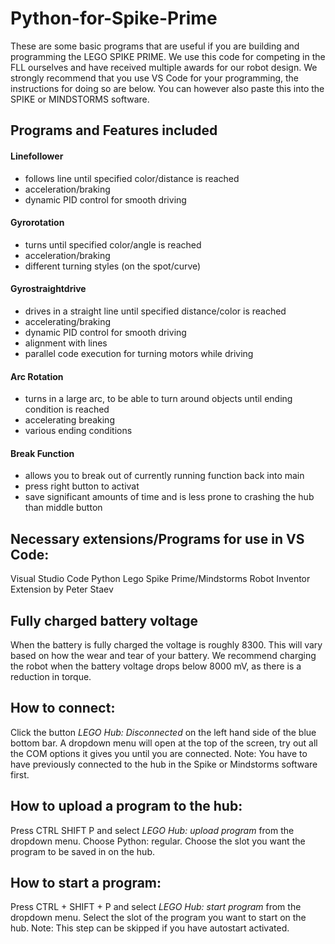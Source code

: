 # Python-for-Spike-Prime
These are some basic programs that are useful if you are building and programming the LEGO SPIKE PRIME.
We use this code for competing in the FLL ourselves and have received multiple awards for our robot design.
We strongly recommend that you use VS Code for your programming, the instructions for doing so are below.
You can however also paste this into the SPIKE or MINDSTORMS software.

## Programs and Features included
#### Linefollower 
- follows line until specified color/distance is reached
- acceleration/braking
- dynamic PID control for smooth driving
#### Gyrorotation
- turns until specified color/angle is reached
- acceleration/braking
- different turning styles (on the spot/curve)
#### Gyrostraightdrive
- drives in a straight line until specified distance/color is reached
- accelerating/braking
- dynamic PID control for smooth driving
- alignment with lines
- parallel code execution for turning motors while driving
#### Arc Rotation
- turns in a large arc, to be able to turn around objects until ending condition is reached
- accelerating breaking
- various ending conditions
#### Break Function
- allows you to break out of currently running function back into main
- press right button to activat
- save significant amounts of time and is less prone to crashing the hub than middle button


## Necessary extensions/Programs for use in VS Code:
Visual Studio Code
Python
Lego Spike Prime/Mindstorms Robot Inventor Extension by Peter Staev

## Fully charged battery voltage
When the battery is fully charged the voltage is roughly 8300. This will vary based on how the wear and tear of your battery.
We recommend charging the robot when the battery voltage drops below 8000 mV, as there is a reduction in torque. 

## How to connect:
Click the button *LEGO Hub: Disconnected* on the left hand side of the blue bottom bar. 
A dropdown menu will open at the top of the screen, try out all the COM options it gives you until you are connected.
Note: You have to have previously connected to the hub in the Spike or Mindstorms software first.

## How to upload a program to the hub:
Press CTRL SHIFT P and select *LEGO Hub: upload program* from the dropdown menu.
Choose Python: regular.
Choose the slot you want the program to be saved in on the hub.

## How to start a program:
Press CTRL + SHIFT + P and select *LEGO Hub: start program* from the dropdown menu.
Select the slot of the program you want to start on the hub.
Note: This step can be skipped if you have autostart activated.

